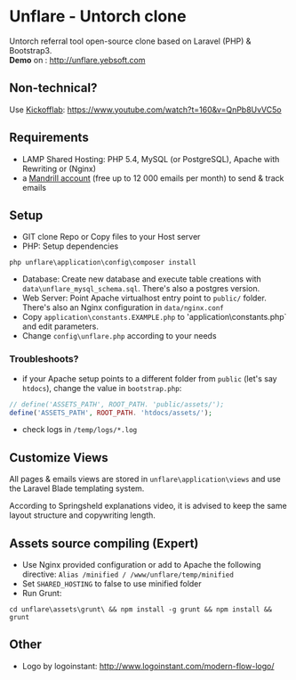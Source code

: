 # Unflare - Untorch clone

Untorch referral tool open-source clone based on Laravel (PHP) & Bootstrap3.  
**Demo** on : <http://unflare.yebsoft.com>

## Non-technical?

Use [Kickofflab](http://kickofflabs.com/): <https://www.youtube.com/watch?t=160&v=QnPb8UvVC5o>

## Requirements

- LAMP Shared Hosting: PHP 5.4, MySQL (or PostgreSQL), Apache with Rewriting or (Nginx)
- a [Mandrill account](Mandrillapp.com) (free up to 12 000 emails per month) to send & track emails

## Setup

- GIT clone Repo or Copy files to your Host server
- PHP: Setup dependencies
```shell
php unflare\application\config\composer install
```
- Database: Create new database and execute table creations with `data\unflare_mysql_schema.sql`. There's also a postgres version. 
- Web Server: Point Apache virtualhost entry point to `public/` folder. There's also an Nginx configuration in `data/nginx.conf`
- Copy `application\constants.EXAMPLE.php` to 'application\constants.php` and edit parameters.
- Change  `config\unflare.php` according to your needs

### Troubleshoots?

- if your Apache setup points to a different folder from `public` (let's say `htdocs`), change the value in `bootstrap.php`:  
```php
// define('ASSETS_PATH', ROOT_PATH. 'public/assets/');
define('ASSETS_PATH', ROOT_PATH. 'htdocs/assets/');
```
- check logs in `/temp/logs/*.log`

## Customize Views

All pages & emails views are stored in `unflare\application\views` and use the Laravel Blade templating system.

According to Springsheld explanations video, it is advised to keep the same layout structure and copywriting length.

## Assets source compiling (Expert)

- Use Nginx provided configuration or add to Apache the following directive:
`Alias /minified / /www/unflare/temp/minified`
- Set `SHARED_HOSTING` to false to use minified folder
- Run Grunt: 
```shell
cd unflare\assets\grunt\ && npm install -g grunt && npm install && grunt
```

## Other

- Logo by logoinstant: http://www.logoinstant.com/modern-flow-logo/
